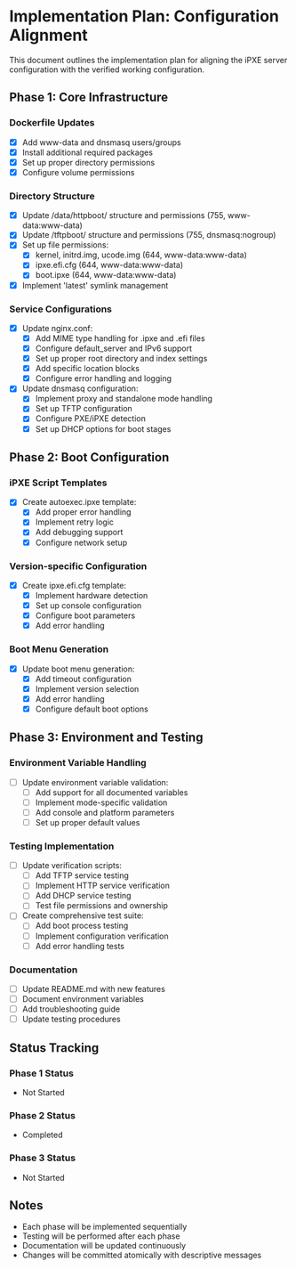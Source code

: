 # Implementation Plan: Configuration Alignment

This document outlines the implementation plan for aligning the iPXE server configuration with the verified working configuration.

## Phase 1: Core Infrastructure

### Dockerfile Updates
- [x] Add www-data and dnsmasq users/groups
- [x] Install additional required packages
- [x] Set up proper directory permissions
- [x] Configure volume permissions

### Directory Structure
- [x] Update /data/httpboot/ structure and permissions (755, www-data:www-data)
- [x] Update /tftpboot/ structure and permissions (755, dnsmasq:nogroup)
- [x] Set up file permissions:
  - [x] kernel, initrd.img, ucode.img (644, www-data:www-data)
  - [x] ipxe.efi.cfg (644, www-data:www-data)
  - [x] boot.ipxe (644, www-data:www-data)
- [x] Implement 'latest' symlink management

### Service Configurations
- [x] Update nginx.conf:
  - [x] Add MIME type handling for .ipxe and .efi files
  - [x] Configure default_server and IPv6 support
  - [x] Set up proper root directory and index settings
  - [x] Add specific location blocks
  - [x] Configure error handling and logging
- [x] Update dnsmasq configuration:
  - [x] Implement proxy and standalone mode handling
  - [x] Set up TFTP configuration
  - [x] Configure PXE/iPXE detection
  - [x] Set up DHCP options for boot stages

## Phase 2: Boot Configuration

### iPXE Script Templates
- [x] Create autoexec.ipxe template:
  - [x] Add proper error handling
  - [x] Implement retry logic
  - [x] Add debugging support
  - [x] Configure network setup

### Version-specific Configuration
- [x] Create ipxe.efi.cfg template:
  - [x] Implement hardware detection
  - [x] Set up console configuration
  - [x] Configure boot parameters
  - [x] Add error handling

### Boot Menu Generation
- [x] Update boot menu generation:
  - [x] Add timeout configuration
  - [x] Implement version selection
  - [x] Add error handling
  - [x] Configure default boot options

## Phase 3: Environment and Testing

### Environment Variable Handling
- [ ] Update environment variable validation:
  - [ ] Add support for all documented variables
  - [ ] Implement mode-specific validation
  - [ ] Add console and platform parameters
  - [ ] Set up proper default values

### Testing Implementation
- [ ] Update verification scripts:
  - [ ] Add TFTP service testing
  - [ ] Implement HTTP service verification
  - [ ] Add DHCP service testing
  - [ ] Test file permissions and ownership
- [ ] Create comprehensive test suite:
  - [ ] Add boot process testing
  - [ ] Implement configuration verification
  - [ ] Add error handling tests

### Documentation
- [ ] Update README.md with new features
- [ ] Document environment variables
- [ ] Add troubleshooting guide
- [ ] Update testing procedures

## Status Tracking

### Phase 1 Status
- Not Started

### Phase 2 Status
- Completed

### Phase 3 Status
- Not Started

## Notes
- Each phase will be implemented sequentially
- Testing will be performed after each phase
- Documentation will be updated continuously
- Changes will be committed atomically with descriptive messages
